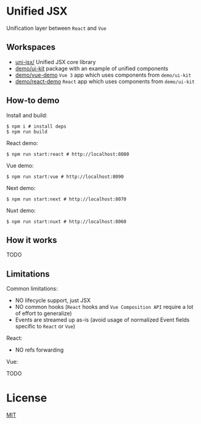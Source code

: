# Unified JSX

Unification layer between `React` and `Vue`

## Workspaces

- [uni-jsx/](./uni-jsx/README.md) Unified JSX core library
- [demo/ui-kit](./demo/ui-kit/README.md) package with an example of unified components
- [demo/vue-demo](./demo/vue-demo/README.md) `Vue 3` app which uses components from `demo/ui-kit`
- [demo/react-demo](./demo/react-demo/README.md) `React` app which uses components from `demo/ui-kit`

## How-to demo

Install and build:

```shell
$ npm i # install deps
$ npm run build
```

React demo:

```shell
$ npm run start:react # http://localhost:8080
```

Vue demo:

```shell
$ npm run start:vue # http://localhost:8090
```

Next demo:

```shell
$ npm run start:next # http://localhost:8070
```

Nuxt demo:

```shell
$ npm run start:nuxt # http://localhost:8060
```

## How it works

TODO

## Limitations

Common limitations:

- NO lifecycle support, just JSX
- NO common hooks (`React` hooks and `Vue Composition API` require a lot of effort to generalize)
- Events are streamed up as-is (avoid usage of normalized Event fields specific to `React` or `Vue`)

React:

- NO refs forwarding

Vue:

TODO

# License

[MIT](http://vjpr.mit-license.org)
